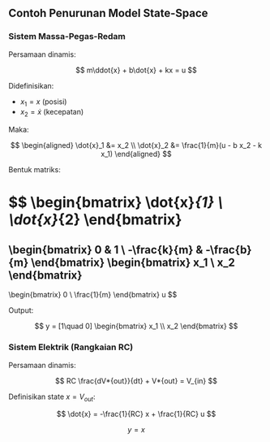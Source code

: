## Contoh Penurunan Model State-Space

### Sistem Massa-Pegas-Redam

Persamaan dinamis:

$$
m\ddot{x} + b\dot{x} + kx = u
$$

Didefinisikan:

- $x_1 = x$ (posisi)
- $x_2 = \dot{x}$ (kecepatan)

Maka:

$$
\begin{aligned}
\dot{x}_1 &= x_2 \\
\dot{x}_2 &= \frac{1}{m}(u - b x_2 - k x_1)
\end{aligned}
$$

Bentuk matriks:

$$
\begin{bmatrix}
\dot{x}_{1} \\
\dot{x}_{2}
\end{bmatrix}
=
\begin{bmatrix}
0 & 1 \\
-\frac{k}{m} & -\frac{b}{m}
\end{bmatrix}
\begin{bmatrix}
x_1 \\
x_2
\end{bmatrix}
-
\begin{bmatrix}
  0 \\
  \frac{1}{m}
\end{bmatrix}
u
$$

Output:

$$
y = [1\quad 0] \begin{bmatrix} x_1 \\ x_2 \end{bmatrix}
$$

### Sistem Elektrik (Rangkaian RC)

Persamaan dinamis:

$$
RC \frac{dV*{out}}{dt} + V*{out} = V_{in}
$$

Definisikan state $x = V_{out}$:

$$
\dot{x} = -\frac{1}{RC} x + \frac{1}{RC} u
$$

$$
y = x
$$

